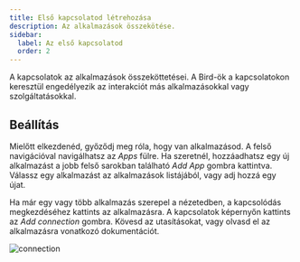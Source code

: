 ```yaml
---
title: Első kapcsolatod létrehozása
description: Az alkalmazások összekötése.
sidebar:
  label: Az első kapcsolatod
  order: 2
---
```


A kapcsolatok az alkalmazások összeköttetései. A Bird-ök a kapcsolatokon keresztül engedélyezik az interakciót más alkalmazásokkal vagy szolgáltatásokkal.

## Beállítás

Mielőtt elkezdenéd, győződj meg róla, hogy van alkalmazásod. A felső navigációval navigálhatsz az _Apps_ fülre. Ha szeretnél, hozzáadhatsz egy új alkalmazást a jobb felső sarokban található _Add App_ gombra kattintva. Válassz egy alkalmazást az alkalmazások listájából, vagy adj hozzá egy újat.

Ha már egy vagy több alkalmazás szerepel a nézetedben, a kapcsolódás megkezdéséhez kattints az alkalmazásra. A kapcsolatok képernyőn kattints az _Add connection_ gombra. Kövesd az utasításokat, vagy olvasd el az alkalmazásra vonatkozó dokumentációt.

![connection](~/assets/docs/connection.png)